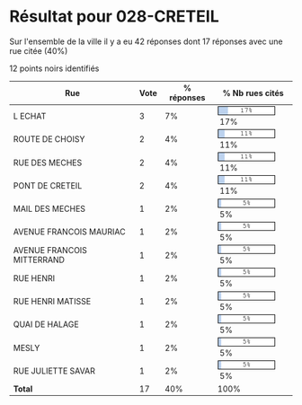 # Résultat pour 028-CRETEIL

Sur l'ensemble de la ville il y a eu 42 réponses dont 17 réponses avec une rue citée (40%)

12 points noirs identifiés

| Rue | Vote | % réponses | % Nb rues cités|
|-----|------|------------|----------------|
| L ECHAT | 3 | 7% | <img src="../../img/bar_17.gif" />&nbsp;17%|
| ROUTE DE CHOISY | 2 | 4% | <img src="../../img/bar_11.gif" />&nbsp;11%|
| RUE DES MECHES | 2 | 4% | <img src="../../img/bar_11.gif" />&nbsp;11%|
| PONT DE CRETEIL | 2 | 4% | <img src="../../img/bar_11.gif" />&nbsp;11%|
| MAIL DES MECHES | 1 | 2% | <img src="../../img/bar_5.gif" />&nbsp;5%|
| AVENUE FRANCOIS MAURIAC | 1 | 2% | <img src="../../img/bar_5.gif" />&nbsp;5%|
| AVENUE FRANCOIS MITTERRAND | 1 | 2% | <img src="../../img/bar_5.gif" />&nbsp;5%|
| RUE HENRI | 1 | 2% | <img src="../../img/bar_5.gif" />&nbsp;5%|
| RUE HENRI MATISSE | 1 | 2% | <img src="../../img/bar_5.gif" />&nbsp;5%|
| QUAI DE HALAGE | 1 | 2% | <img src="../../img/bar_5.gif" />&nbsp;5%|
| MESLY | 1 | 2% | <img src="../../img/bar_5.gif" />&nbsp;5%|
| RUE JULIETTE SAVAR | 1 | 2% | <img src="../../img/bar_5.gif" />&nbsp;5%|
| **Total** | 17 | 40% | 100%|
